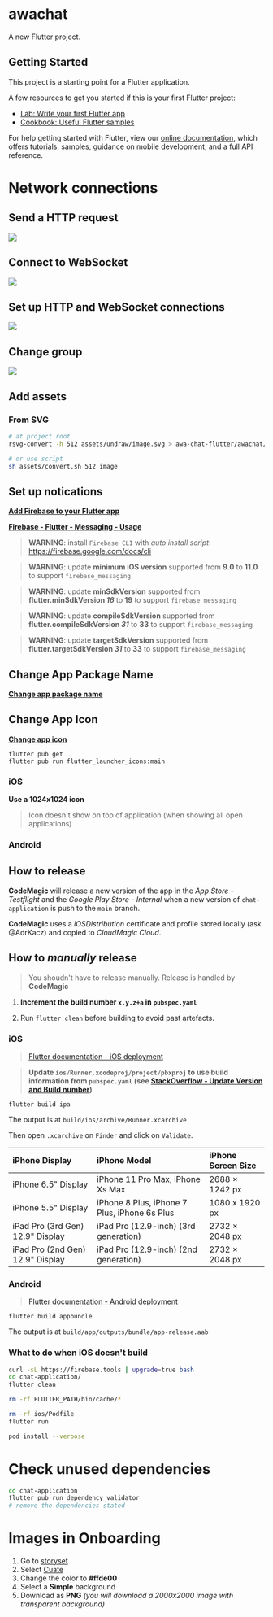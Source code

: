 # awachat

A new Flutter project.

## Getting Started

This project is a starting point for a Flutter application.

A few resources to get you started if this is your first Flutter project:

- [Lab: Write your first Flutter app](https://flutter.dev/docs/get-started/codelab)
- [Cookbook: Useful Flutter samples](https://flutter.dev/docs/cookbook)

For help getting started with Flutter, view our
[online documentation](https://flutter.dev/docs), which offers tutorials,
samples, guidance on mobile development, and a full API reference.

# Network connections

## Send a HTTP request

[![](https://mermaid.ink/img/pako:eNqFkD1vAjEMhv-K5RkkKnXKgITEcO10Ehd1yWIlBqJyzjVxBor4781xYmGpJ-t5_frrhj4FRoOFfyqL532kU6bRCbTYeU0ZLFABWzgvsKes0ceJRKGbpW4Yetj1H4tsYb3dQmcgzx2LLrR7UGvgffNmwApVPaccfzm8uEo8CUR5cX1-DTCkb5Z_ZjRsZ1qmJIWd4ApHziPF0E68zWUO9cwjOzQtDXykelGHTu6ttC2VDlfxaDRXXmGdAunzI2iOdCl8_wM3hF3h?type=png)](https://mermaid.live/edit#pako:eNqFkD1vAjEMhv-K5RkkKnXKgITEcO10Ehd1yWIlBqJyzjVxBor4781xYmGpJ-t5_frrhj4FRoOFfyqL532kU6bRCbTYeU0ZLFABWzgvsKes0ceJRKGbpW4Yetj1H4tsYb3dQmcgzx2LLrR7UGvgffNmwApVPaccfzm8uEo8CUR5cX1-DTCkb5Z_ZjRsZ1qmJIWd4ApHziPF0E68zWUO9cwjOzQtDXykelGHTu6ttC2VDlfxaDRXXmGdAunzI2iOdCl8_wM3hF3h)

## Connect to WebSocket

[![](https://mermaid.ink/img/pako:eNp1kD9rAzEMxb-KEB1TaCGTh4NAh2ung5zx4kW1lcQkJ6f-MzQh3z0-rqFDqSbxfnp6SFd00TMqzPxVWRy_BdonmqxAq4FSCS6cSQoYoAyGP7fRHbksfONKTKBnojOnv6Z-Rv04DrAZ3hes4bkDo-DJRRF2P5tMUzvQCtYvrwq0UC2HmMKF_a-rg15BDnuBIIvaP1wfZoQxHln-y8AVTpwmCr7dep2nLJYDT2xRtdbzjuqpWLRya6MtPW6_xaEqqfIK69lTebwG1Y5OmW93HFdh0Q?type=png)](https://mermaid.live/edit#pako:eNp1kD9rAzEMxb-KEB1TaCGTh4NAh2ung5zx4kW1lcQkJ6f-MzQh3z0-rqFDqSbxfnp6SFd00TMqzPxVWRy_BdonmqxAq4FSCS6cSQoYoAyGP7fRHbksfONKTKBnojOnv6Z-Rv04DrAZ3hes4bkDo-DJRRF2P5tMUzvQCtYvrwq0UC2HmMKF_a-rg15BDnuBIIvaP1wfZoQxHln-y8AVTpwmCr7dep2nLJYDT2xRtdbzjuqpWLRya6MtPW6_xaEqqfIK69lTebwG1Y5OmW93HFdh0Q)

## Set up HTTP and WebSocket connections

[![](https://mermaid.ink/img/pako:eNplkLFqxDAMQH9FiI4XunsIHLQ03QKXkMWLautS04ucs-WhHPfvTZqmUKpJ6D1JSDd00TMazHwtLI6fAo2JJiuwREtJgwszicIAlGHgt1N0H6wbPzqNCfqV9JnT_6ZmRU3XtXBsXzfcQ1XVNTQGchgFyryVB6hq6A08uCjCTv_Ig4HEY8i671jtb71IYvL5194mvzx38JiVtPyQZvf3Ih5w4jRR8Mvtt1WyqO88sUWzpJ7PVC5q0cp9UaloPH2KQ6Op8AHL7En3V6E50yXz_Qv7D2Za?type=png)](https://mermaid.live/edit#pako:eNplkLFqxDAMQH9FiI4XunsIHLQ03QKXkMWLautS04ucs-WhHPfvTZqmUKpJ6D1JSDd00TMazHwtLI6fAo2JJiuwREtJgwszicIAlGHgt1N0H6wbPzqNCfqV9JnT_6ZmRU3XtXBsXzfcQ1XVNTQGchgFyryVB6hq6A08uCjCTv_Ig4HEY8i671jtb71IYvL5194mvzx38JiVtPyQZvf3Ih5w4jRR8Mvtt1WyqO88sUWzpJ7PVC5q0cp9UaloPH2KQ6Op8AHL7En3V6E50yXz_Qv7D2Za)

## Change group

[![](https://mermaid.ink/img/pako:eNplkMFqwzAMhl9F6Nyyuw-FwsqyyxZIQi65aI6SmNV2asuHUfrudeYVxqaDEf4-6QddUfuRUWHkS2Kn-dnQHMgODnLVFMRos5IT6IEi9PzReP3JUvhRiw_QbaSLHP4PVRuq2raGY_1acAf7wwEqBfV708KTXsjNvJ-DT2sR3rwwBDMvAn6CTkHjLYOY_KwUY5H67y0ZpnWk7EchSfFPwsspB_wm1WPq8Yk7tBwsmTGf4LpJA8rClgdUuR15onSWAQd3yyol8c2X06gkJN5hyf65GKqJzpFvd9Bfa2k?type=png)](https://mermaid.live/edit#pako:eNplkMFqwzAMhl9F6Nyyuw-FwsqyyxZIQi65aI6SmNV2asuHUfrudeYVxqaDEf4-6QddUfuRUWHkS2Kn-dnQHMgODnLVFMRos5IT6IEi9PzReP3JUvhRiw_QbaSLHP4PVRuq2raGY_1acAf7wwEqBfV708KTXsjNvJ-DT2sR3rwwBDMvAn6CTkHjLYOY_KwUY5H67y0ZpnWk7EchSfFPwsspB_wm1WPq8Yk7tBwsmTGf4LpJA8rClgdUuR15onSWAQd3yyol8c2X06gkJN5hyf65GKqJzpFvd9Bfa2k)

## Add assets

### From SVG

```sh
# at project root
rsvg-convert -h 512 assets/undraw/image.svg > awa-chat-flutter/awachat/assets/images/image.png

# or use script
sh assets/convert.sh 512 image
```

## Set up notications

[**Add Firebase to your Flutter app**](https://firebase.google.com/docs/flutter/setup?platform=ios)

[**Firebase - Flutter - Messaging - Usage**](https://firebase.flutter.dev/docs/messaging/usage/)

> **WARNING**: install `Firebase CLI` with *auto install script*: https://firebase.google.com/docs/cli

> **WARNING**: update **minimum iOS version** supported from **9.0** to **11.0** to support `firebase_messaging`

> **WARNING**: update **minSdkVersion** supported from **flutter.minSdkVersion *16*** to **19** to support `firebase_messaging`

> **WARNING**: update **compileSdkVersion** supported from **flutter.compileSdkVersion *31*** to **33** to support `firebase_messaging`

> **WARNING**: update **targetSdkVersion** supported from **flutter.targetSdkVersion *31*** to **33** to support `firebase_messaging`

## Change App Package Name

[**Change app package name**](https://pub.dev/packages/change_app_package_name)

## Change App Icon

[**Change app icon**](https://pub.dev/packages/flutter_launcher_icons)


```
flutter pub get
flutter pub run flutter_launcher_icons:main
```

### iOS

**Use a 1024x1024 icon**

> Icon doesn't show on top of application (when showing all open applications)

### Android

## How to release

**CodeMagic** will release a new version of the app in the *App Store - Testflight* and the *Google Play Store - Internal* when a new version of `chat-application` is push to the `main` branch.

**CodeMagic** uses a *iOSDistribution* certificate and profile stored locally (ask @AdrKacz) and copied to *CloudMagic Cloud*.

## How to *manually* release

> You shoudn't have to release manually. Release is handled by **CodeMagic**

1. **Increment the build number `x.y.z+a` in `pubspec.yaml`**

2. Run `flutter clean` before building to avoid past artefacts.

### iOS

> [Flutter documentation - iOS deployment](https://docs.flutter.dev/deployment/ios)

> **Update `ios/Runner.xcodeproj/project/pbxproj` to use build information from `pubspec.yaml` (see [StackOverflow - Update Version and Build number](https://stackoverflow.com/questions/61922857/how-to-force-flutter-to-update-my-version-and-build-number/67080868#67080868))**

```
flutter build ipa
```

The output is at `build/ios/archive/Runner.xcarchive`


Then open `.xcarchive` on `Finder` and click on `Validate`.


| iPhone Display  | iPhone Model  | iPhone Screen Size  |
|:----------|:----------|:----------|
| iPhone 6.5" Display    | iPhone 11 Pro Max, iPhone Xs Max   | 2688 × 1242 px   |
| iPhone 5.5" Display   | iPhone 8 Plus, iPhone 7 Plus, iPhone 6s Plus   | 1080 x 1920 px   |
| iPad Pro (3rd Gen) 12.9" Display    | iPad Pro (12.9-inch) (3rd generation)    | 2732 × 2048 px    |
| iPad Pro (2nd Gen) 12.9" Display   | iPad Pro (12.9-inch) (2nd generation)| 2732 × 2048 px    |


### Android

> [Flutter documentation - Android deployment](https://docs.flutter.dev/deployment/android)

```
flutter build appbundle
```

The output is at `build/app/outputs/bundle/app-release.aab`

### What to do when iOS doesn't build

```sh
curl -sL https://firebase.tools | upgrade=true bash
cd chat-application/
flutter clean

rm -rf FLUTTER_PATH/bin/cache/*

rm -rf ios/Podfile
flutter run

pod install --verbose
```

# Check unused dependencies

```sh
cd chat-application
flutter pub run dependency_validator
# remove the dependencies stated
```

# Images in Onboarding

1. Go to [storyset](https://storyset.com)
2. Select [Cuate](https://storyset.com/cuate)
3. Change the color to **#ffde00**
4. Select a **Simple** background
5. Download as **PNG** *(you will download a 2000x2000 image with transparent background)*
